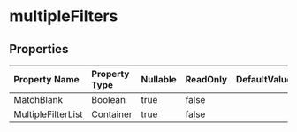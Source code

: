 # **multipleFilters**

 

## **Properties**

| Property Name | Property Type | Nullable |  ReadOnly | DefaultValue | Description | 
| :- | :- | :- |:- |  :- | :- |
|MatchBlank|Boolean|true|false |  ||
|MultipleFilterList|Container|true|false |  ||


